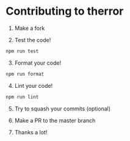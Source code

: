 # Contributing to therror

1. Make a fork

2. Test the code!

```sh
npm run test
```

3. Format your code!

```sh
npm run format
```

4. Lint your code!

```sh
npm run lint
```

5. Try to squash your commits (optional)

6. Make a PR to the master branch

7. Thanks a lot!
